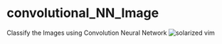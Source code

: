 # convolutional_NN_Image
  Classify the Images using Convolution Neural Network
  ![solarized vim](convolutional_NN_Image/imageprocessor/JWTRequest.png)
